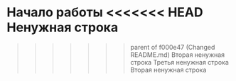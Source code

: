 Начало работы 
<<<<<<< HEAD
Ненужная строка 
=======
>>>>>>> parent of f000e47 (Changed README.md)
Вторая ненужная строка 
Третья ненужная строка 
Вторая ненужная строка 
